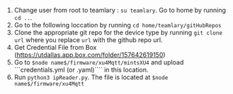 1. Change user from root to teamlary : ```su teamlary```. Go to home by running ```cd ..```.
2. Go to the following loccation by running ```cd home/teamlary/gitHubRepos```
3. Clone the appropriate git repo for the device type by running ```git clone url``` where you replace ```url``` with the github repo url.
4. Get Credential File from Box (https://utdallas.app.box.com/folder/157642619150)
5. Go to ```$node name$/firmware/xu4Mqtt/mintsXU4``` and upload ```credentials.yml (or .yaml)```` in this location.
6. Run  ```python3 ipReader.py```. The file is located at ```$node name$/firmware/xu4Mqtt```



